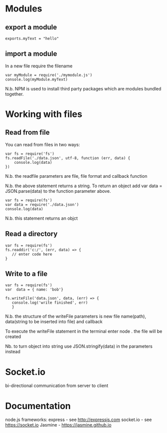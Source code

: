 Modules
==========
export a module
----------------
```
exports.myText = "hello"
```

import a module
------------------
In a new file require the filename

```
var myModule = require('./mymodule.js')
console.log(myModule.myText)
```

N.b. NPM is used to install third party packages which are modules bundled together.

Working with files
==========================
Read from file
---------------------
You can read from files in two ways:

```
var fs = require('fs')
fs.readFile('./data.json', utf-8, function (err, data) {
    console.log(data)
})
```
N.b. the readfile parameters are file, file format and callback function

N.b. the above statement returns a string. To return an object add var data = JSON.parse(data) to the function parameter above.

```
var fs = require(fs')
var data = require('./data.json')
console.log(data)
```
N.b. this statement returns an objct

Read a directory
---------------------
```
var fs = require(fs')
fs.readdir('c:/', (err, data) => {
   // enter code here
}
```
Write to a file
---------------------
```
var fs = require(fs')
var  data = { name: 'bob'}

fs.writeFile('data.json', data, (err) => {
   console.log('write finished', err)
   }
```

N.b. the structure of the writeFile parameters is new file name(path), data(string to be inserted into file) and callback

To execute the writeFile statement in the terminal enter node <filename>. the file will be created

Nb. to turn object into string use JSON.stringify(data) in the parameters instead
  
Socket.io
===============
  bi-directional communication from server to client
  
Documentation
======================
  node.js frameworks:
  express - see http://expressjs.com
  socket.io - see https://socket.io
    Jasmine - https://jasmine.github.io

